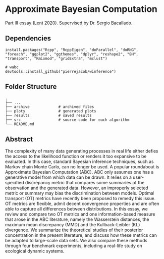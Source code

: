 # Approximate Bayesian Computation
Part III essay (Lent 2020). Supervised by Dr. Sergio Bacallado.

## Dependencies
```{r}
install.packages("Rcpp", "RcppEigen", "doParallel", "doRNG", "foreach", "ggplot2", "ggthemes", "dplyr", "reshape2", "BH", "transport", "Rmixmod", "gridExtra", "mclust")

# wabc
devtools::install_github("pierrejacob/winference")
```

## Folder Structure
    .
    ├── ...
    ├── archive             # archived files
    ├── plots               # generated plots
    ├── results             # saved results
    ├── src                 # source code for each algorithm
    └── README.md

## Abstract
The complexity of many data generating processes in real life either defies the access to the likelihood function or renders it too expansive to be evaluated. In this case, standard Bayesian inference techniques, such as Markov chain Monte Carlo, can no longer be used. A popular roundabout is Approximate Bayesian Computation (ABC). ABC only assumes one has a generative model from which data can be drawn. It relies on a user-specified discrepancy metric that compares some summaries of the observation and the generated data. However, an improperly selected metric or summary may bias the discrimination between models. Optimal transport (OT) metrics have recently been proposed to remedy this issue. OT metrics are flexible, admit decent convergence properties and are often able to capture all differences between distributions. In this essay, we review and compare two OT metrics and one information-based measure that arose in the ABC literature, namely the Wasserstein distances, the maximum mean discrepancy (MMD) and the Kullback-Leibler (KL) divergence. We summarize the theoretical studies of their posterior concentration in the present literature, and discuss how these metrics can be adapted to large-scale data sets. We also compare these methods through four benchmark experiments, including a real-life study on ecological dynamic systems.